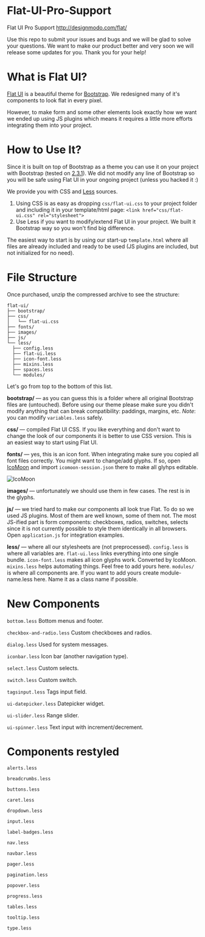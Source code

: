 Flat-UI-Pro-Support
===================

Flat UI Pro Support
http://designmodo.com/flat/

Use this repo to submit your issues and bugs and we will be glad to solve your questions. We want to make our product better and very soon we will release some updates for you. Thank you for your help!


What is Flat UI?
================
[Flat UI](http://designmodo.com/flat) is a beautiful theme for [Bootstrap](http://getbootstrap.com/). We redesigned many of it's components to look flat in every pixel.

However, to make form and some other elements look exactly how we want we ended up using JS plugins which means it requires a little more efforts integrating them into your project.


How to Use It?
===============
Since it is built on top of Bootstrap as a theme you can use it on your project with Bootstrap (tested on [2.3.1](http://github.com/twitter/bootstrap/tree/v2.3.1)). We did not modify any line of Bootstrap so you will be safe using Flat UI in your ongoing project (unless you hacked it :)

We provide you with CSS and [Less](http://lesscss.org/) sources.

1. Using CSS is as easy as dropping `css/flat-ui.css` to your project folder and including it in your template/html page: `<link href="css/flat-ui.css" rel="stylesheet">`
2. Use Less if you want to modify/extend Flat UI in your project. We built it Bootstrap way so you won't find big difference.

The easiest way to start is by using our start-up `template.html` where all files are already included and ready to be used (JS plugins are included, but not initialized for no need).


File Structure
==============
Once purchased, unzip the compressed archive to see the structure:

    flat-ui/
    ├── bootstrap/
    ├── css/
    │   └── flat-ui.css
    ├── fonts/
    ├── images/
    ├── js/
    └── less/
      ├── config.less
      ├── flat-ui.less
      ├── icon-font.less
      ├── mixins.less
      ├── spaces.less
      └── modules/

Let's go from top to the bottom of this list.

**bootstrap/** — as you can guess this is a folder where all original Bootstrap files are (untouched). Before using our theme please make sure you didn't modify anything that can break compatibility: paddings, margins, etc. 
*Note*: you can modify `variables.less` safely.

**css/** — compiled Flat UI CSS. If you like everything and don't want to change the look of our components it is better to use CSS version. This is an easiest way to start using Flat UI.

**fonts/** — yes, this is an icon font. When integrating make sure you copied all font files correctly. You might want to change/add glyphs. If so, open [IcoMoon](http://icomoon.io/app) and import `icomoon-session.json` there to make all glyhps editable.

![IcoMoon](http://take.ms/wzfgEz)

**images/** — unfortunately we should use them in few cases. The rest is in the glyphs.

**js/** — we tried hard to make our components all look true Flat. To do so we used JS plugins. Most of them are well known, some of them not. The most JS-ified part is form components: checkboxes, radios, switches, selects since it is not currently possible to style them identically in all browsers. Open `application.js` for integration examples.

**less/** — where all our stylesheets are (not preprocessed).
`config.less` is where all variables are.
`flat-ui.less` links everything into one single bundle.
`icon-font.less` makes all icon glyphs work. Converted by IcoMoon.
`mixins.less` helps automating things. Feel free to add yours here.
`modules/` is where all components are. If you want to add yours create module-name.less here. Name it as a class name if possible.


New Components
==============
`bottom.less` Bottom menus and footer.

`checkbox-and-radio.less` Custom checkboxes and radios.

`dialog.less` Used for system messages.

`iconbar.less` Icon bar (another navigation type).

`select.less` Custom selects.

`switch.less` Custom switch.

`tagsinput.less` Tags input field.

`ui-datepicker.less` Datepicker widget.

`ui-slider.less` Range slider.

`ui-spinner.less` Text input with increment/decrement.


Components restyled
===================
`alerts.less`

`breadcrumbs.less`

`buttons.less`

`caret.less`

`dropdown.less`

`input.less`

`label-badges.less`

`nav.less`

`navbar.less`

`pager.less`

`pagination.less`

`popover.less`

`progress.less`

`tables.less`

`tooltip.less`

`type.less`
